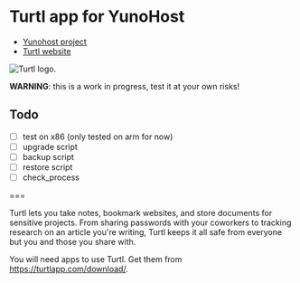 # Turtl app for YunoHost

- [Yunohost project](https://yunohost.org)
- [Turtl website](https://turtlapp.com/)

![Turtl logo](https://avatars1.githubusercontent.com/u/5256479?v=4&s=200 "Turtl logo").

**WARNING**: this is a work in progress, test it at your own risks!

## Todo

- [ ] test on x86 (only tested on arm for now)
- [ ] upgrade script
- [ ] backup script
- [ ] restore script
- [ ] check_process

===

Turtl lets you take notes, bookmark websites, and store documents for sensitive projects.
From sharing passwords with your coworkers to tracking research on an article you're writing, Turtl keeps it all safe from everyone but you and those you share with.

You will need apps to use Turtl. Get them from <https://turtlapp.com/download/>.
